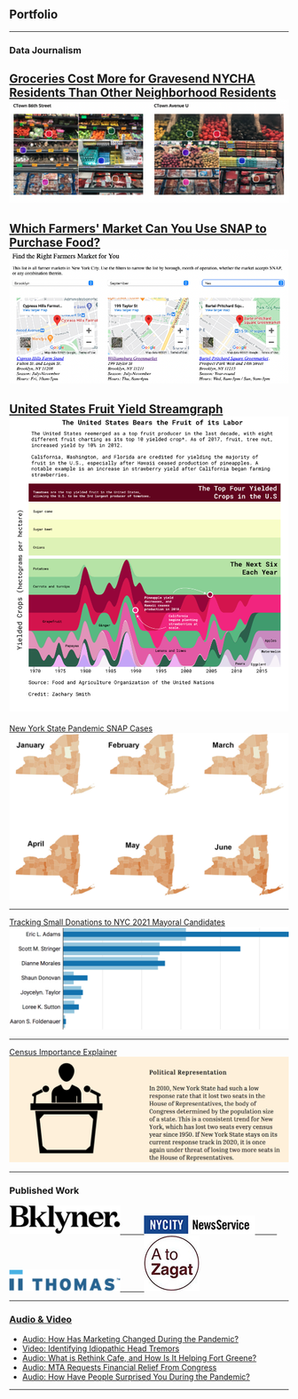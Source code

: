 ## Portfolio

---

### Data Journalism

[Groceries Cost More for Gravesend NYCHA Residents Than Other Neighborhood Residents](https://zacharysmith90.github.io/grocery-annotate/)
<img src="images/grocery-annotate.png?raw=true"/>
---

[Which Farmers' Market Can You Use SNAP to Purchase Food?](https://zacharysmith90.github.io/farm-filter/)
<img src="images/farm-filter.png?raw=true"/>
---

[United States Fruit Yield Streamgraph](https://raw.githubusercontent.com/zacharysmith90/zacharysmith90.github.io/master/images/cropsyield_finalDesktop_v2.png)
<img src="images/cropsyield_finalDesktop_v2.png?raw=true"/>
---

[New York State Pandemic SNAP Cases](https://zacharysmith90.github.io/newyork-snap/)
<img src="images/snapmap.png?raw=true"/>

---
[Tracking Small Donations to NYC 2021 Mayoral Candidates](https://zacharysmith90.github.io/mayorsmalldonor/)
<img src="images/smalldonor.png?raw=true"/>

---
[Census Importance Explainer](https://zacharysmith90.github.io/censusicon/)
<img src="images/census.png?raw=true"/>

---

### Published Work

<a href="https://bklyner.com/author/zachary-smith/">
<img src="images/bklyner.png" width="200" alt="Bklyner">&nbsp;&nbsp;&nbsp;&nbsp;&nbsp;&nbsp;&nbsp;&nbsp;&nbsp;&nbsp;
<a href="http://nextnewyork.nycitynewsservice.com/cooped-up-new-yorkers-find-escape-in-outdoor-art/">
<img src="images/nycitynewsservice.png" width="200" alt="NYCity News Service">&nbsp;&nbsp;&nbsp;&nbsp;&nbsp;&nbsp;&nbsp;&nbsp;&nbsp;&nbsp;
<a href="https://blog.thomasnet.com/author/zachary-smith">
<img src="images/Thomas.png" width="200" alt="Thomas">&nbsp;&nbsp;&nbsp;&nbsp;&nbsp;&nbsp;&nbsp;&nbsp;&nbsp;&nbsp;
<a href="https://www.atozagat.com)">
<img src="images/atozagat.jpg" height="100" alt="A to Zagat">



---

### Audio & Video

- [Audio: How Has Marketing Changed During the Pandemic?](https://soundcloud.com/zackms/marketing-during-the-pandemic/s-i25b7FhZGlu)
- [Video: Identifying Idiopathic Head Tremors](https://youtu.be/8bLp2uxmsEM)
- [Audio: What is Rethink Cafe, and How Is It Helping Fort Greene?](https://soundcloud.com/zackms/what-is-rethink-cafe/s-uivvWkhBRiR)
- [Audio: MTA Requests Financial Relief From Congress](https://soundcloud.com/zackms/0910smithvoicer)
- [Audio: How Have People Surprised You During the Pandemic?](https://soundcloud.com/zackms/how-have-people-surprised-you-during-the-pandemic/s-GiHzsfoTzcX)


---
